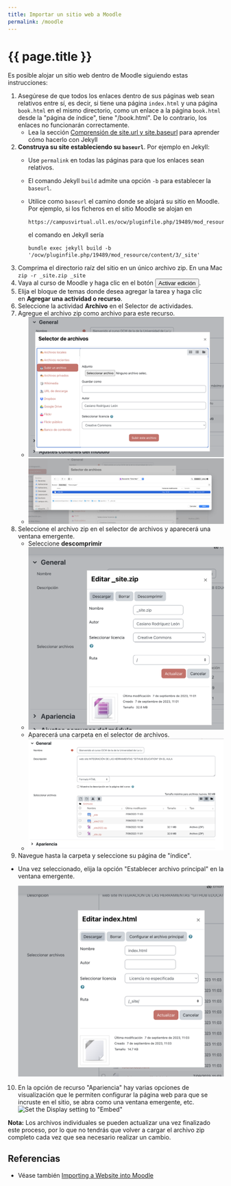 ```yaml
---
title: Importar un sitio web a Moodle
permalink: /moodle
---
```


# {{ page.title }}

Es posible alojar un sitio web dentro de Moodle siguiendo estas instrucciones:

1. Asegúrese de que todos los enlaces dentro de sus páginas web sean relativos entre sí, es decir, si tiene una página `index.html` y una página `book.html` en el mismo directorio, como un enlace a la página `book.html` desde la "página de índice", tiene "/book.html". De lo contrario, los enlaces no funcionarán correctamente. 
   - Lea la sección [Comprensión de site.url y site.baseurl](jekyll-baseurl.html) para aprender cómo hacerlo con Jekyll
2. **Construya su site estableciendo su `baseurl`**. Por ejemplo en Jekyll:
    - Use `permalink` en todas las páginas para que los enlaces sean relativos.
    - El comando Jekyll `build` admite una opción `-b` para establecer la `baseurl`. 
    - Utilice como `baseurl` el camino donde se alojará su sitio en Moodle. 
      Por ejemplo, si los ficheros en el sitio Moodle se alojan en  
   
      ```
      https://campusvirtual.ull.es/ocw/pluginfile.php/19489/mod_resource/content/3/_site/
      ``` 
      el comando en Jekyll sería
      ```
      bundle exec jekyll build -b '/ocw/pluginfile.php/19489/mod_resource/content/3/_site'
      ```
3. Comprima el directorio raíz del sitio en un único archivo zip. En una Mac `zip -r _site.zip _site`
4. Vaya al curso de Moodle y haga clic en el botón <button>Activar edición</button>.
5. Elija el bloque de temas donde desea agregar la tarea y haga clic en **Agregar una actividad o recurso**.
6. Seleccione la actividad **Archivo** en el Selector de actividades.
7. Agregue el archivo zip como archivo para este recurso. 
   <!--![Zip file added](https://forge.lafayette.edu/wp-content/uploads/sites/451/2018/07/Screen-Shot-2018-07-05-at-3.19.29-PM.png)-->
   - ![](/assets/images/subir-un-archivo.png)
   - ![](/assets/images/seleccion-archivo-zip.png)
8. Seleccione el archivo zip en el selector de archivos y aparecerá una ventana emergente.
     - Seleccione **descomprimir**
     <!--![Select "Unzip" to open the compressed website file](https://forge.lafayette.edu/wp-content/uploads/sites/451/2018/07/Screen-Shot-2020-05-28-at-1.14.18-PM.png)-->
     - ![Select "Unzip" to open the compressed website file](/assets/images/descomprimir_site_zip.png)
     - Aparecerá una carpeta en el selector de archivos.
     - ![/assets/images/una-vez-descomprimido.png](/assets/images/una-vez-descomprimido.png)
9.  Navegue hasta la carpeta y seleccione su página de "índice".
   - Una vez seleccionado, elija la opción "Establecer archivo principal" en la ventana emergente.

     <!-- ![Set the main file](https://forge.lafayette.edu/wp-content/uploads/sites/451/2018/07/Screen-Shot-2018-07-05-at-3.22.28-PM.png)-->
     ![Set the main file](/assets/images/configurar-archivo-principal.png)

10. En la opción de recurso "Apariencia" hay varias opciones de visualización que le permiten configurar la página web para que se incruste en el sitio, se abra como una ventana emergente, etc.
     ![Set the Display setting to "Embed"](https://forge.lafayette.edu/wp-content/uploads/sites/451/2018/07/Screen-Shot-2020-05-28-at-1.15.50-PM.png)

**Nota:** Los archivos individuales se pueden actualizar una vez finalizado este proceso, por lo que no tendrás que volver a cargar el archivo zip completo cada vez que sea necesario realizar un cambio.

## Referencias

* Véase también [Importing a Website into Moodle](https://help.lafayette.edu/importing-a-website-into-moodle/) 
